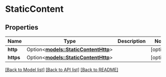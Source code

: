 # StaticContent

## Properties

Name | Type | Description | Notes
------------ | ------------- | ------------- | -------------
**http** | Option<[**models::StaticContentHttp**](StaticContent_http.md)> |  | [optional]
**https** | Option<[**models::StaticContentHttp**](StaticContent_http.md)> |  | [optional]

[[Back to Model list]](../README.md#documentation-for-models) [[Back to API list]](../README.md#documentation-for-api-endpoints) [[Back to README]](../README.md)


